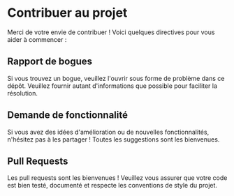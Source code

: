 # Contribuer au projet

Merci de votre envie de contribuer ! Voici quelques directives pour vous aider à commencer :

## Rapport de bogues
Si vous trouvez un bogue, veuillez l'ouvrir sous forme de problème dans ce dépôt. Veuillez fournir autant d'informations que possible pour faciliter la résolution.

## Demande de fonctionnalité
Si vous avez des idées d'amélioration ou de nouvelles fonctionnalités, n'hésitez pas à les partager ! Toutes les suggestions sont les bienvenues.

## Pull Requests
Les pull requests sont les bienvenues ! Veuillez vous assurer que votre code est bien testé, documenté et respecte les conventions de style du projet.